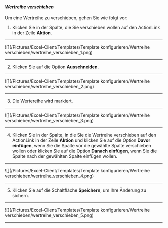 #### *Wertreihe verschieben*  

Um eine Wertreihe zu verschieben, gehen Sie wie folgt vor:  

1) Klicken Sie in der Spalte, die Sie verschieben wollen auf den ActionLink in der Zeile **Aktion**.  

---
![](/Pictures/Excel-Client/Templates/Template konfigurieren/Wertreihe verschieben/wertreihe_verschieben_1.png)  

---  

2) Klicken Sie auf die Option **Ausschneiden**.  

---
![](/Pictures/Excel-Client/Templates/Template konfigurieren/Wertreihe verschieben/wertreihe_verschieben_2.png)  

---  

3) Die Wertereihe wird markiert.

---
![](/Pictures/Excel-Client/Templates/Template konfigurieren/Wertreihe verschieben/wertreihe_verschieben_3.png)  

---  

4) Klicken Sie in der Spalte, in die Sie die Wertreihe verschieben auf den ActionLink in der Zeile **Aktion** und klicken Sie auf die Option **Davor einfügen**, wenn Sie die Spalte vor die gewählte Spalte verschieben wollen oder klicken Sie auf die Option **Danach einfügen**, wenn Sie die Spalte nach der gewählten Spalte einfügen wollen.  

---
![](/Pictures/Excel-Client/Templates/Template konfigurieren/Wertreihe verschieben/wertreihe_verschieben_4.png)  

---  

5) Klicken Sie auf die Schaltfläche **Speichern**, um Ihre Änderung zu sichern.  

---
![](/Pictures/Excel-Client/Templates/Template konfigurieren/Wertreihe verschieben/wertreihe_verschieben_5.png)  

---